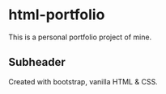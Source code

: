 # html-portfolio

This is a personal portfolio project of mine.

## Subheader

Created with bootstrap, vanilla HTML & CSS.